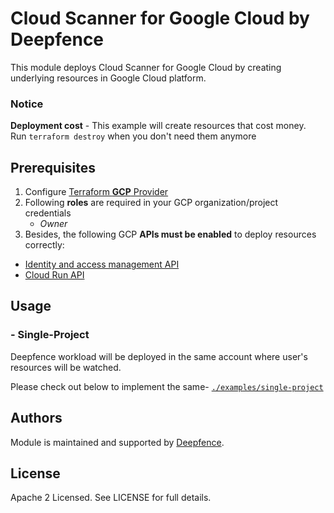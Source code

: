 # Cloud Scanner for Google Cloud by Deepfence

This module deploys Cloud Scanner for Google Cloud by creating underlying resources in Google Cloud platform.

### Notice
**Deployment cost** - This example will create resources that cost money.<br/>Run `terraform destroy` when you don't need them anymore

## Prerequisites

1. Configure [Terraform **GCP** Provider](https://registry.terraform.io/providers/hashicorp/google/latest/docs)
2. Following **roles** are required in your GCP organization/project credentials
   * _Owner_
3. Besides, the following GCP **APIs must be enabled** to deploy resources correctly:

* [Identity and access management API](https://console.cloud.google.com/marketplace/product/google/iam.googleapis.com)
* [Cloud Run API](https://console.cloud.google.com/marketplace/product/google/run.googleapis.com)


## Usage

### - Single-Project

Deepfence workload will be deployed in the same account where user's resources will be watched.

Please check out below to implement the same-
[`./examples/single-project`](https://github.com/deepfence/terraform-gcp-cloud-scanner/tree/main/examples/single-project)

## Authors

Module is maintained and supported by [Deepfence](https://deepfence.io/).

## License

Apache 2 Licensed. See LICENSE for full details.


